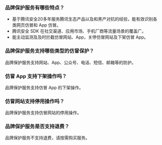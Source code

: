 ### 品牌保护服务有哪些特点？
- 基于腾讯安全20多年服务腾讯生态产品以及和黑产对抗的经验，能有效识别各类网页仿冒和 App 仿冒。
- 腾讯安全 SDK 在社交渠道、应用市场、手机厂商等流量场景的覆盖广。
- 能主动监测及及时拦截仿冒网站、App，关停仿冒网站及下架仿冒 App。

### 品牌保护服务支持哪些类型的仿冒保护？
品牌保护服务支持网站、App、公众号、电话、短信、邮箱等的防护。

### 仿冒 App 支持下架操作吗？
品牌保护服务支持仿冒 App 的下架操作。

### 仿冒网站支持停用操作吗？
品牌保护服务支持仿冒网站的停用操作。


### 品牌保护服务是否支持退费？
品牌保护服务不支持退费，请按需购买服务。



